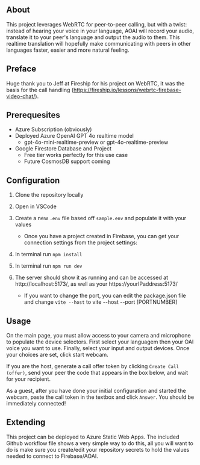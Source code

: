 About
---------
This project leverages WebRTC for peer-to-peer calling, but with a twist: instead of hearing your voice in your language, AOAI will record your audio, translate it to your peer's language and output the audio to them. This realtime translation will hopefully make communicating with peers in other languages faster, easier and more natural feeling. 

Preface
-------
Huge thank you to Jeff at Fireship for his project on WebRTC, it was the basis for the call handling (https://fireship.io/lessons/webrtc-firebase-video-chat/).

Prerequesites
-------------
- Azure Subscription (obviously)
- Deployed Azure OpenAI GPT 4o realtime model
	- gpt-4o-mini-realtime-preview or gpt-4o-realtime-preview
- Google Firestore Database and Project
	- Free tier works perfectly for this use case
	- Future CosmosDB support coming

Configuration
--------
1. Clone the repository locally
2. Open in VSCode
3. Create a new `.env` file based off `sample.env` and populate it with your values
	- Once you have a project created in Firebase, you can get your connection settings from the project settings:
	
4. In terminal run
`npm install`
5. In terminal run
`npm run dev`
6. The server should show it as running and can be accessed at  http://localhost:5173/, as well as your https://yourIPaddress:5173/
	- If you want to change the port, you can edit the package.json file and change 
	`vite --host`
	to vite --host --port [PORTNUMBER]

Usage
--------
On the main page, you must allow access to your camera and microphone to populate the device selectors. First select your languagem then your OAI voice you want to use. Finally, select your input and output devices. Once your choices are set, click start webcam.

If you are the host, generate a call offer token by clicking `Create Call (offer)`, send your peer the code that appears in the box below, and wait for your recipient.

As a guest, after you have done your initial configuration and started the webcam, paste the call token in the textbox and click `Answer`. You should be immediately connected!

Extending
----------
This project can be deployed to Azure Static Web Apps. The included Github workflow file shows a very simple way to do this, all you will want to do is make sure you create/edit your repository secrets to hold the values needed to connect to Firebase/AOAI.
